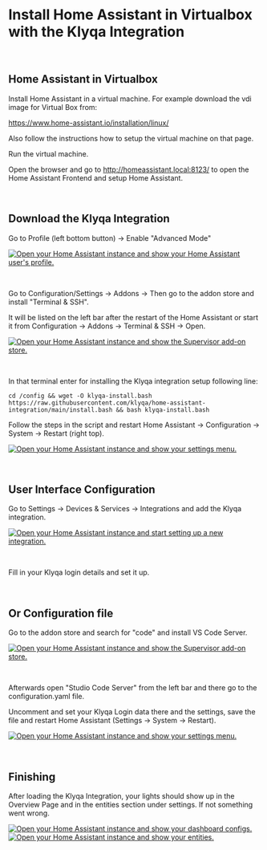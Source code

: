 # Install Home Assistant in Virtualbox with the Klyqa Integration

<br/>

## Home Assistant in Virtualbox

Install Home Assistant in a virtual machine. For example download the vdi image for Virtual Box from:

https://www.home-assistant.io/installation/linux/

Also follow the instructions how to setup the virtual machine on that page.

Run the virtual machine.

Open the browser and go to http://homeassistant.local:8123/ to open the Home Assistant Frontend and setup Home Assistant.

<br/>

## Download the Klyqa Integration

Go to Profile (left bottom button) -> Enable "Advanced Mode"

[![Open your Home Assistant instance and show your Home Assistant user's profile.](https://my.home-assistant.io/badges/profile.svg)](https://my.home-assistant.io/redirect/profile/)

<br/>

Go to Configuration/Settings -> Addons ->
Then go to the addon store and install "Terminal & SSH".

It will be listed on the left bar after the restart of the Home Assistant or start it from Configuration -> Addons -> Terminal & SSH -> Open.

[![Open your Home Assistant instance and show the Supervisor add-on store.](https://my.home-assistant.io/badges/supervisor_store.svg)](https://my.home-assistant.io/redirect/supervisor_store/)

<br/>

In that terminal enter for installing the Klyqa integration setup following line:

```
cd /config && wget -O klyqa-install.bash https://raw.githubusercontent.com/klyqa/home-assistant-integration/main/install.bash && bash klyqa-install.bash
```

Follow the steps in the script and restart Home Assistant -> Configuration -> System -> Restart (right top).

[![Open your Home Assistant instance and show your settings menu.](https://my.home-assistant.io/badges/config.svg)](https://my.home-assistant.io/redirect/config/)

<br/>

## User Interface Configuration


Go to Settings -> Devices & Services -> Integrations and add the Klyqa integration.

[![Open your Home Assistant instance and start setting up a new integration.](https://my.home-assistant.io/badges/config_flow_start.svg)](https://my.home-assistant.io/redirect/config_flow_start/?domain=Klyqa)

<br/>

Fill in your Klyqa login details and set it up.

<br/>

## Or Configuration file

Go to the addon store and search for "code" and install VS Code Server.

[![Open your Home Assistant instance and show the Supervisor add-on store.](https://my.home-assistant.io/badges/supervisor_store.svg)](https://my.home-assistant.io/redirect/supervisor_store/)

<br/>

Afterwards open "Studio Code Server" from the left bar and there go to the configuration.yaml file.

Uncomment and set your Klyqa Login data there and the settings, save the file and restart Home Assistant (Settings -> System -> Restart).

[![Open your Home Assistant instance and show your settings menu.](https://my.home-assistant.io/badges/config.svg)](https://my.home-assistant.io/redirect/config/)

<br/>

## Finishing

After loading the Klyqa Integration, your lights should show up in the Overview Page and in the entities section under settings. If not something went wrong.

[![Open your Home Assistant instance and show your dashboard configs.](https://my.home-assistant.io/badges/lovelace_dashboards.svg)](https://my.home-assistant.io/redirect/lovelace_dashboards/) [![Open your Home Assistant instance and show your entities.](https://my.home-assistant.io/badges/entities.svg)](https://my.home-assistant.io/redirect/entities/)